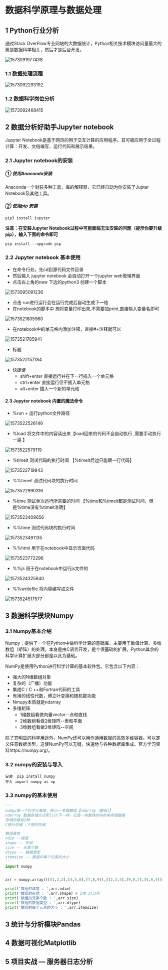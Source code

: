 # 数据科学原理与数据处理

## 1 Python行业分析

通过Stack OverFlow专业网站的大数据统计，Python相关技术模块访问量最大的簇是数据科学相关，然后才是后台开发。 

![1573091977438](image/1573091977438.png)

### 1.1 数据处理流程

![1573092293192](image/1573092293192.png)

### 1.2 数据科学岗位分析

![1573092468415](image/1573092468415.png)

## 2  数据分析好助手Jupyter notebook

Jupyter Notebook是基于网页的用于交互计算的应用程序。其可被应用于全过程计算：开发、文档编写、运行代码和展示结果。

### 2.1 Jupyter notebook的安装

##### ① 使用Anaconda安装

Anaconda一个封装多种工具，库的解释器，它已经自动为你安装了Jupter Notebook及其他工具。

##### ② 使用pip 安装

```undefined
pip3 install jupyter
```

**注意：在安装Jupyter Notebook过程中可能面临无法安装的问题（提示你要升级pip），输入下面的命令即可**

```undefined
pip install --upgrade pip
```

### 2.2 Jupyter notebook 基本使用

- 在命令行处，先cd到源代码文件目录 
- 然后输入 jupyter notebook 会自动打开一个jupyter web管理界面
- 点击右上角的new 下边的python3 创建一个脚本

![1573095091236](image/1573095091236.png)

- 点击 run进行运行会在运行完成后自动生成下一格
- 在notebook的脚本中 想将变量打印出来,不需要加print,直接输入变量名即可 

![1573521805960](image/1573521805960.png)

- 在notebook中的单元格内添加注释，直接#+注释就可以

![1573521785941](image/1573521785941.png)

- 标题  

![1573522157184](image/1573522157184.png)

- 快捷键 
  - shift+enter 直接运行并在下一行插入一个单元格 
  - ctrl+enter 直接运行但不插入单元格 
  - alt+enter 插入一个新的单元格

#### 2.3 Jupyter notebook 内置的魔法命令

- %run + 运行python文件路径

![1573522526146](image/1573522526146.png)

- %load 将文件中的内容读出来【load回来的代码不会自动执行 ,需要手动执行一遍 】

![1573522579119](image/1573522579119.png)

- %timeit 测试代码的执行时间 【%timeit后边只能跟一行代码】

![1573522719943](image/1573522719943.png)

- %%timeit 测试代码块的执行时间 

![1573522990316](image/1573522990316.png)

- %time 测试单次运行所需要的时间 【%time和%timeit都是测试时间，但是%time没有%timeit准确】

![1573523409656](image/1573523409656.png)

- %%time 测试代码块的执行时间

![1573523491135](image/1573523491135.png)

- %%html 用于在notebook中显示页面代码

![1573523772296](image/1573523772296.png)

- %%js 用于在notebook中运行js文件的

![1573524325840](image/1573524325840.png)

- %%writefile 将内容编写成文件

![1573524517577](image/1573524517577.png)

## 3  数据科学模块Numpy

### 3.1 Numpy基本介绍

Numpy：提供了一个在Python中做科学计算的基础库，主要用于数值计算、多维数组（矩阵）的处理。本身是由C语言开发，是个很基础的扩展，Python其余的科学计算扩展大部分都是以此为基础。

NumPy是使用Python进行科学计算的基本软件包。它包含以下内容：

- 强大的N维数组对象
- 复杂的（广播）功能
- 集成C / C ++和Fortran代码的工具
- 有用的线性代数，傅立叶变换和随机数功能
- Nmupy本质就是ndarray 
- 多维矩阵 
  - 1维数组看做向量vector--点和直线 
  - 2维数组看做2维矩阵--表和平面 
  - 3维数组看做3维矩阵--空间

除了其明显的科学用途外，NumPy还可以用作通用数据的高效多维容器。可以定义任意数据类型。这使NumPy可以无缝，快速地与各种数据库集成。官方学习资料https://numpy.org/。

### 3.2 numpy的安装与导入

```
安装  pip install numpy
导入 import numpy as np
```

### 3.3 numpy的基本使用

```Python
'''
numpy是一个科学计算库，核心——多维数组【ndarray（数组）】
ndarray 数据存储方式和list不一样，它是一块整体的内存来存储数据
存储风格有2种
C按行存储 ，F按列存储

数组属性
ndim --维度
shape -- 形状
size -- 元素个数
dtype -- 数据类型
itemsize -- 数组中每个元素的大小
'''
import numpy


arr = numpy.array([[[1,2,3],[4,5,6],[7,8,9]],[[2,3,4],[9,8,7],[5,6,4]]])

print('数组的维度 : ',arr.ndim)
print('数组的形状 : ',arr.shape) # 2块 3行3列
print('数组的元素个数 : ',arr.size)
print('数组的数据类型 : ',arr.dtype)
print('数组的每个元素的大小 : ',arr.itemsize)
```













## 3  统计与分析模块Pandas



## 4  数据可视化Matplotlib



## 5 项目实战 — 服务器日志分析